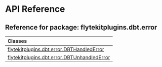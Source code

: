 # API Reference

## Reference for package: flytekitplugins.dbt.error

| Classes  |
| :------------- |
| [flytekitplugins.dbt.error.DBTHandledError](flytekitplugins_dbt_error_dbthandlederror) |
| [flytekitplugins.dbt.error.DBTUnhandledError](flytekitplugins_dbt_error_dbtunhandlederror) |
